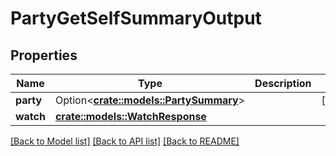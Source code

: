 # PartyGetSelfSummaryOutput

## Properties

Name | Type | Description | Notes
------------ | ------------- | ------------- | -------------
**party** | Option<[**crate::models::PartySummary**](PartySummary.md)> |  | [optional]
**watch** | [**crate::models::WatchResponse**](WatchResponse.md) |  | 

[[Back to Model list]](../README.md#documentation-for-models) [[Back to API list]](../README.md#documentation-for-api-endpoints) [[Back to README]](../README.md)


